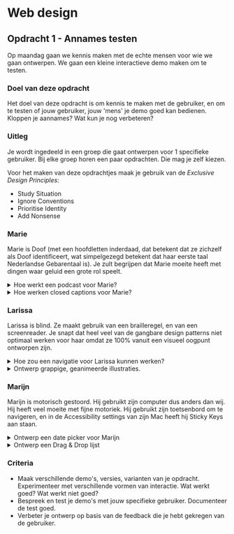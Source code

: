 # Web design
## Opdracht 1 - Annames testen

Op maandag gaan we kennis maken met de echte mensen voor wie we gaan ontwerpen. We gaan een kleine interactieve demo maken om te testen.

### Doel van deze opdracht
Het doel van deze opdracht is om kennis te maken met de gebruiker, en om te testen of jouw gebruiker, jouw 'mens' je demo goed kan bedienen. Kloppen je aannames?  Wat kun je nog verbeteren?

### Uitleg
Je wordt ingedeeld in een groep die gaat ontwerpen voor 1 specifieke gebruiker. Bij elke groep horen een paar opdrachten. Die mag je zelf kiezen.

Voor het maken van deze opdrachtjes maak je gebruik van de _Exclusive Design Principles_:

- Study Situation
- Ignore Conventions
- Prioritise Identity
- Add Nonsense



### Marie

Marie is Doof (met een hoofdletten inderdaad, dat betekent dat ze zichzelf als Doof identificeert, wat simpelgezegd betekent dat haar eerste taal Nederlandse Gebarentaal is). Je zult begrijpen dat Marie moeite heeft met dingen waar geluid een grote rol speelt.

<details>
<summary>Hoe werkt een podcast voor Marie?</summary>
<p>In een transcriptie gaat natuurlijk nogal wat nuance verloren. Maak een oplossing die minimaal net zo prettig is voor iemand die niet kan luisteren als voor iemand die wel kan luisteren.
</details>

<details>
<summary>Hoe werken closed captions voor Marie?</summary>
<p>Voor Marie gaat er enorm veel nuance verloren tijdens het kijken naar een film of een documentaire. Bij veel films worden closed captions aangeboden, maar die zijn zo neutraal als maar kan. Hoe zou je closed captions
</details>

### Larissa

Larissa is blind. Ze maakt gebruik van een brailleregel, en van een screenreader. Je snapt dat heel veel van de gangbare design patterns niet optimaal werken voor haar omdat ze 100% vanuit een visueel oogpunt ontworpen zijn.

<details>
<summary>Hoe zou een navigatie voor Larissa kunnen werken?</summary>
<p>Tijdens het introductiecollege heb je een filmpje gezien van een niet-getrainde screenreadergebruiker die een navigatiemenu gebruikt. Dat was niet optimaal. Het menu helemaal onderaan de pagina zetten is weer onhandig voor als je dat wel nodig hebt. Stel nou dat *iedereen* blind was en een screenreader gebruikte, wat zou dan het normale navigatie-pattern zijn?
</details>

<details>
<summary>Ontwerp grappige, geanimeerde illustraties.</summary>
<p>Hannes Wallrafen maakt <a href="http://www.geluidinzicht.nl/geluidsprojecten/">audiocollages</a>. Deze wil hij graag op een nieuwe website zetten. Hier wil hij grappige, korte geanimeerde illustraties bij hebben. Ontwerp bij één audiocollage één geanimeerde illustratie <em>die zowel voor Larissa, als voor jezelf grappig is</em>.
</details>

### Marijn

Marijn is motorisch gestoord. Hij gebruikt zijn computer dus anders dan wij. Hij heeft veel moeite met fijne motoriek. Hij gebruikt zijn toetsenbord om te navigeren, en in de Accessibility settings van zijn Mac heeft hij Sticky Keys aan staan.

<details>
<summary>Ontwerp een date picker voor Marijn</summary>
<p>Hij reist veel met de trein, en hij moet van tevoren aangeven welke trein hij wil nemen zodat er iemand is om hem te helpen met zijn rolstoel. Date-pickers zijn over het algemeen priegelig, en niet ontworpen voor iemand die afhankelijk is van zijn toetsenbord?
</details>

<details>
<summary>Ontwerp een Drag & Drop lijst</summary>
<p>Hoe kun je een drag & drop lijst optimaliseren voor een gebruiker die afhankelijk is van zijn toetsenbord én motorisch gestoord is?
</details>





### Criteria
- Maak verschillende demo's, versies, varianten van je opdracht. Experimenteer met verschillende vormen van interactie. Wat werkt goed? Wat werkt niet goed?
- Bespreek en test je demo's met jouw specifieke gebruiker. Documenteer de test goed.
- Verbeter je ontwerp op basis van de feedback die je hebt gekregen van de gebruiker.
